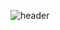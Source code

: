 ![header](https://capsule-render.vercel.app/api?type=transparent&color=auto&height=100&section=header&text=HyunWoo&fontSize=60)

